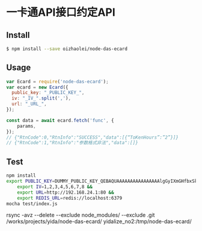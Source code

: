 # 一卡通API接口约定API

## Install

```sh
$ npm install --save oizhaolei/node-das-ecard
```


## Usage
```js
var Ecard = require('node-das-ecard');
var ecard = new Ecard({
  public_key: "_PUBLIC_KEY_",
  iv: "_IV_".split(','),
  url: "_URL_",
});

const data = await ecard.fetch('func', {
    params,
});
// {"RtnCode":0,"RtnInfo":"SUCCESS","data":[{“ToKenHours”:”2”}]}
// {"RtnCode":1,"RtnInfo":"参数格式非法","data":[]}
```

## Test
```sh
npm install
export PUBLIC_KEY=DUMMY_PUBLIC_KEY_QEBAQUAAAAAAAAAAAAAAAAlgGyIXmGHfbxSkWlG1OrMjKErNS2vq4Q1Ay/o3ne2sxcoITze5sShffHAOFbWK2YGz1c9MJVkw2YPkLGzQbwxkGi+1O5g4MiPAd6GS7GJhalDpip3Qu7arMpOZ6CUaxW8BB/OvaE1U6y7JbPsMlnQnJqSLQySiXq3A8XOzYPEwIDAQAB &&
    export IV=1,2,3,4,5,6,7,8 &&
    export URL=http://192.168.24.1:80 &&
    export REDIS_URL=redis://localhost:6379
mocha test/index.js
```

rsync -avz --delete --exclude node_modules/ --exclude .git /works/projects/yida/node-das-ecard/ yidalize_no2:/tmp/node-das-ecard/
